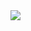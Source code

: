 <img style="top: 0;" src="https://github.com/user-attachments/assets/1624ef71-6855-418a-bd84-2439de8c7261" />
